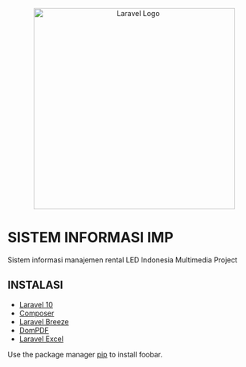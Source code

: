 <p align="center"><a href="https://laravel.com" target="_blank"><img src="https://raw.githubusercontent.com/laravel/art/master/logo-lockup/5%20SVG/2%20CMYK/1%20Full%20Color/laravel-logolockup-cmyk-red.svg" width="400" alt="Laravel Logo"></a></p>

# SISTEM INFORMASI IMP

Sistem informasi manajemen rental LED Indonesia Multimedia Project

## INSTALASI

- [Laravel 10](https://laravel.com)
- [Composer](https://getcomposer.org/)
- [Laravel Breeze](https://laravel.com/docs/10.x/starter-kits#laravel-breeze)
- [DomPDF](https://github.com/dompdf/dompdf)
- [Laravel Excel](https://laravel-excel.com/)

Use the package manager [pip](https://pip.pypa.io/en/stable/) to install foobar.

